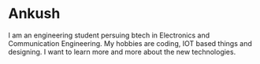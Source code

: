 # Ankush
I am an engineering student persuing btech in Electronics and Communication Engineering. My hobbies are coding, IOT based things and designing. I want to learn more and more about the new technologies.
